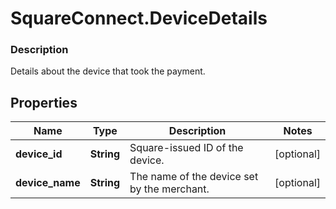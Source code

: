 # SquareConnect.DeviceDetails

### Description

Details about the device that took the payment.

## Properties
Name | Type | Description | Notes
------------ | ------------- | ------------- | -------------
**device_id** | **String** | Square-issued ID of the device. | [optional] 
**device_name** | **String** | The name of the device set by the merchant. | [optional] 


